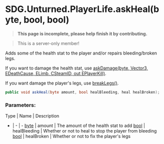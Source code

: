 # SDG.Unturned.PlayerLife.askHeal(byte, bool, bool)

<blockquote><p><b>This page is incomplete, please help finish it by contributing.<p></b></blockquote>

> This is a server-only member!

Adds some of the health stat to the player and/or repairs bleeding/broken legs.

If you want to damage the health stat, use [askDamage(byte, Vector3, EDeathCause, ELimb, CSteamID, out EPlayerKill)](scripting/sdg/unturned/playerlife/askdamage).

If you want damage the player's legs, use [breakLegs()](scripting/sdg/unturned/playerlife/breaklegs).

```csharp
public void askHeal(byte amount, bool healBleeding, heal healBroken);
```

### Parameters:

Type | Name | Description
- | - | -
[byte](https://docs.microsoft.com/en-us/dotnet/api/system.byte?view=netframework-3.5) | amount | The amount of the health stat to add
[bool](https://docs.microsoft.com/en-us/dotnet/api/system.boolean?view=netframework-3.5) | healBleeding | Whether or not to heal to stop the player from bleeding
[bool](https://docs.microsoft.com/en-us/dotnet/api/system.boolean?view=netframework-3.5) | healBroken | Whether or not to fix the player's legs